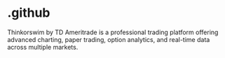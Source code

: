 # .github
Thinkorswim by TD Ameritrade is a professional trading platform offering advanced charting, paper trading, option analytics, and real-time data across multiple markets.
